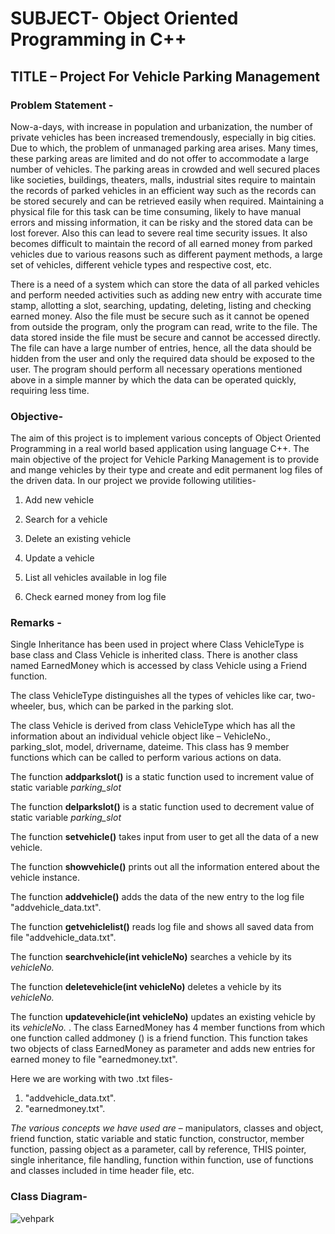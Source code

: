 
# **SUBJECT- Object Oriented Programming in C++**
## **TITLE – Project For Vehicle Parking Management**

### Problem Statement -
Now-a-days, with increase in population and urbanization, the number of private vehicles has been
increased tremendously, especially in big cities. Due to which, the problem of unmanaged parking
area arises. Many times, these parking areas are limited and do not offer to accommodate a large
number of vehicles. The parking areas in crowded and well secured places like societies, buildings,
theaters, malls, industrial sites require to maintain the records of parked vehicles in an efficient way
such as the records can be stored securely and can be retrieved easily when required. Maintaining a
physical file for this task can be time consuming, likely to have manual errors and missing
information, it can be risky and the stored data can be lost forever. Also this can lead to severe real
time security issues. It also becomes difficult to maintain the record of all earned money from parked
vehicles due to various reasons such as different payment methods, a large set of vehicles, different
vehicle types and respective cost, etc.

There is a need of a system which can store the data of all parked vehicles and perform needed
activities such as adding new entry with accurate time stamp, allotting a slot, searching, updating,
deleting, listing and checking earned money. Also the file must be secure such as it cannot be
opened from outside the program, only the program can read, write to the file. The data stored
inside the file must be secure and cannot be accessed directly. The file can have a large number of
entries, hence, all the data should be hidden from the user and only the required data should be
exposed to the user. The program should perform all necessary operations mentioned above in a
simple manner by which the data can be operated quickly, requiring less time.


### Objective-
The aim of this project is to implement various concepts of Object Oriented Programming in a
real world based application using language C++. The main objective of the project for Vehicle
Parking Management is to provide and mange vehicles by their type and create and edit permanent
log files of the driven data. In our project we provide following utilities-

1) Add new vehicle

2) Search for a vehicle

3) Delete an existing vehicle

4) Update a vehicle

5) List all vehicles available in log file

6) Check earned money from log file

### Remarks -
Single Inheritance has been used in project where Class VehicleType is base class and Class
Vehicle is inherited class. There is another class named EarnedMoney which is accessed by class
Vehicle using a Friend function.

The class VehicleType distinguishes all the types of vehicles like car, two-wheeler, bus, which can 
be parked in the parking slot.

The class Vehicle is derived from class VehicleType which has all the information about an
individual vehicle object like – VehicleNo., parking_slot, model, drivername, dateime.
This class has 9 member functions which can be called to perform various actions on data.

The function **addparkslot()** is a static function used to increment value of static variable *parking_slot*

The function **delparkslot()** is a static function used to decrement value of static variable *parking_slot*

The function **setvehicle()** takes input from user to get all the data of a new vehicle.

The function **showvehicle()** prints out all the information entered about the vehicle instance.

The function **addvehicle()** adds the data of the new entry to the log file "addvehicle_data.txt".

The function **getvehiclelist()** reads log file and shows all saved data from file "addvehicle_data.txt".

The function **searchvehicle(int vehicleNo)** searches a vehicle by its *vehicleNo.*

The function **deletevehicle(int vehicleNo)** deletes a vehicle by its *vehicleNo.*

The function **updatevehicle(int vehicleNo)** updates an existing vehicle by its *vehicleNo.*
.
The class EarnedMoney has 4 member functions from which one function called addmoney
() is a friend function. This function takes two objects of class EarnedMoney as parameter and adds
new entries for earned money to file "earnedmoney.txt".

Here we are working with two .txt files-
1) "addvehicle_data.txt".
2) "earnedmoney.txt".

*The various concepts we have used are* – manipulators, classes and object, friend function, static
variable and static function, constructor, member function, passing object as a parameter, call by
reference, THIS pointer, single inheritance, file handling, function within function, use of functions
and classes included in time header file, etc.

### Class Diagram-

![vehpark](https://user-images.githubusercontent.com/79297009/207911065-a3bcfc58-5e11-4d44-a5f8-ab5a74fb5ce2.png)


